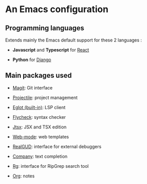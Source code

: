 # An Emacs configuration

## Programming languages

Extends mainly the Emacs default support for these 2 languages :

* **Javascript** and **Typescript** for [React](https://fr.legacy.reactjs.org/)

* **Python** for [Django](https://www.djangoproject.com/)

## Main packages used

* [Magit](https://github.com/magit/magit): Git interface

* [Projectile](https://github.com/bbatsov/projectile): project management

* [Eglot (built-in)](https://github.com/joaotavora/eglot): LSP client

* [Flycheck](https://github.com/flycheck/flycheck): syntax checker

* [Jtsx](https://github.com/llemaitre19/jtsx): JSX and TSX edition

* [Web-mode](https://github.com/fxbois/web-mode): web templates

* [RealGUD](https://github.com/realgud/realgud): interface for external debuggers

* [Company](https://github.com/company-mode/company-mode): text completion

* [Rg](https://github.com/dajva/rg.el): interface for RipGrep search tool

* [Org](https://github.com/bzg/org-mode): notes
